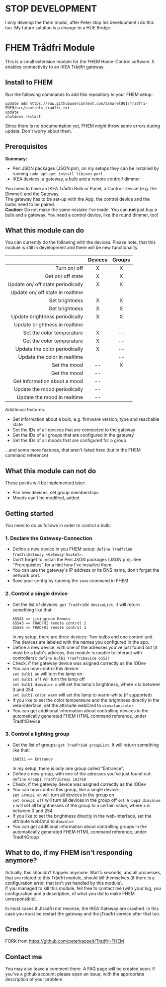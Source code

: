 # STOP DEVELOPMENT
I only develop the fhem modul, after Peter stop his development i do this too.
My future sulution is a change to a HUE Bridge.


# FHEM Trådfri Module

This is a small extension module for the FHEM Home-Control software. It enables connectivity to an IKEA Trådfri gateway.

## Install to FHEM
Run the following commands to add this repository to your FHEM setup:
```
update add https://raw.githubusercontent.com/Saharel001/Tradfri-FHEM/src/controls_tradfri.txt
update
shutdown restart
```

Since there is no documentation yet, FHEM might throw some errors during update. Don't worry about them.

## Prerequisites

**Summary:**
* Perl JSON packages (JSON.pm), on my setups they can be installed by running `sudo apt-get install libjson-perl`
* IKEA devices: a gateway, a bulb and a remote control/ dimmer

You need to have an IKEA Trådfri Bulb or Panel, a Control-Device (e.g. the Dimmer) and the Gateway.  
The gateway has to be set-up with the App, the control device and the bulbs need to be paired.  
__Caution__: Do not make the same mistake I've made. You can __not__ just buy a bulb and a gateway. You need a control device, like the round dimmer, too!

## What this module can do

You can currently do the following with the devices.
Please note, that this module is still in development and there will be new functionality.  

|  | Devices | Groups |  
| ---:|:---:|:---:|  
| Turn on/ off | X | X |  
| Get on/ off state | X | X |
| Update on/ off state periodically | X | X |
| Update on/ off state in realtime |||
| Set brightness | X | X |
| Get brightness | X | X |
| Update brightness periodically | X | X |
| Update brightness in realtime |||
| Set the color temperature | X |--|
| Get the color temperature | X |--|
| Update the color periodically | X |--|
| Update the color in realtime ||--|
| Set the mood |--|X|
| Get the mood |--||
| Get information about a mood |--||
| Update the mood periodically |--||
| Update the mood in realtime |--||

Additional features:
* Get information about a bulb, e.g. firmware version, type and reachable state
* Get the IDs of all devices that are connected to the gateway
* Get the IDs of all groups that are configured in the gateway
* Get the IDs of all moods that are configured for a group

...and some more features, that aren't listed here (but in the FHEM command reference)
## What this module can not do
These points will be implemented later:
* Pair new devices, set group memberships
* Moods can't be modified, added

## Getting started
You need to do as follows in order to control a bulb:
### 1. Declare the Gateway-Connection

* Define a new device in you FHEM setup: `define TradfriGW TradfriGateway <Gateway-Socket>`.
* Don't forget to install the Perl JSON packages (JSON.pm). See "Prerequisites" for a hint how I've installed them.
* You can use the gateway's IP address or its DNS name, don't forget the network port.
* Save your config by running the `save` command in FHEM 

### 2. Control a single device
* Get the list of devices: `get TradfriGW deviceList`. It will return something like that:  
   ```
   65541 => Livingroom Remote 
   65543 => TRADFRI remote control 2 
   65545 => TRADFRI remote control 3 
   ```   
   In my setup, there are three devices: Two bulbs and one control unit. The devices are labeled with the names you configured in the app.  
* Define a new device, with one of the adresses you've just found out (it must be a bulb's address, this module is unable to interact with controllers): `define Bulb1 TradfriDevice 65537`
* Check, if the gateway device was asigned correctly as the IODev
* You can now control this device:  
   `set Bulb1 on` will turn the lamp on  
   `set Bulb1 off` will turn the lamp off  
   `set Bulb1 dimvalue x` will set the lamp's brightness, where x is between 0 and 254   
   `set Bulb1 color warm` will set the lamp to warm-white (if supported)
* If you like to set the color temperature and the brightness directly in the web-interface, set the attribute webCmd to `dimvalue:color`
* You can get additional information about controlling devices in the automatically generated FHEM HTML command reference, under TradfriDevice
### 3. Control a lighting group
* Get the list of groups: `get TradfriGW groupList`. It will return something like that:  
   ```
   168311 => Entrance
   ```   
   In my setup, there is only one group called "Entrance".
* Define a new group, with one of the adresses you've just found out: `define Group1 TradfriGroup 193768`
* Check, if the gateway device was asigned correctly as the IODev
* You can now control this group, like a single device:  
   `set Group1 on` will turn all devices in the group on  
   `set Group1 off` will turn all devices in the group off
   `set Group1 dimvalue x` will set all brightnesses of the group to a certain value, where x is between 0 and 254 
* If you like to set the brightness directly in the web-interface, set the attribute webCmd to `dimvalue`
* You can get additional information about controlling groups in the automatically generated FHEM HTML command reference, under TradfriGroup

## What to do, if my FHEM isn't responding anymore?

Actually, this shouldn't happen anymore. Wait 5 seconds, and all processes, that are related to this Trådfri module, should kill themselves (if there is a configuration error, that isn't yet handled by this module).    
If you managed to kill this module, fell free to contact me (with your log, you configuration and a description, of what you did to make FHEM unresponsible).

In most cases if Jtradfri not resonse, the IKEA Gateway are crashed. In this case you must be restart the gateway and the jTradfri service after that too.

## Credits
FORK from https://github.com/peterkappelt/Tradfri-FHEM

## Contact me
You may also leave a comment there. A FAQ page will be created soon.
If you've a github account: please open an issue, with the appropriate description of your problem.
